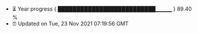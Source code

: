 - ⏳ Year progress { ██████████████████████████▁▁▁▁ } 89.40 %
- ⏰ Updated on Tue, 23 Nov 2021 07:19:56 GMT

